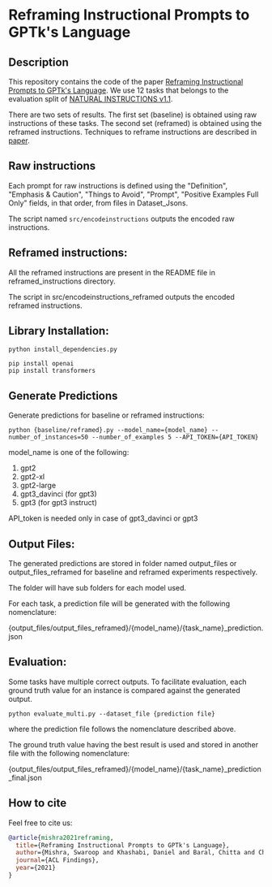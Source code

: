 # Reframing Instructional Prompts to GPTk's Language

## Description
This repository contains the code of the paper [Reframing Instructional Prompts to GPTk's Language](https://arxiv.org/pdf/2109.07830.pdf). We use 12 tasks that belongs to the evaluation split of [NATURAL INSTRUCTIONS v1.1](https://instructions.apps.allenai.org/). 

There are two sets of results. The first set (baseline) is obtained using raw instructions of these tasks. The second set (reframed) is obtained using the reframed instructions. Techniques to reframe instructions are described in [paper](https://arxiv.org/pdf/2109.07830.pdf). 

## Raw instructions

Each prompt for raw instructions is defined using the "Definition", "Emphasis & Caution", "Things to Avoid", "Prompt", "Positive Examples Full Only" fields, in that order, from files in Dataset_Jsons.

The script named ```src/encodeinstructions``` outputs the encoded raw instructions.

## Reframed instructions:

All the reframed instructions are present in the README file in reframed_instructions directory.

The script in src/encodeinstructions_reframed outputs the encoded reframed instructions. 

## Library Installation:
```
python install_dependencies.py

pip install openai
pip install transformers
```

## Generate Predictions
Generate predictions for baseline or reframed instructions:

```
python {baseline/reframed}.py --model_name={model_name} --number_of_instances=50 --number_of_examples 5 --API_TOKEN={API_TOKEN}
```

model_name is one of the following:

1) gpt2
2) gpt2-xl
3) gpt2-large
4) gpt3_davinci (for gpt3)
5) gpt3 (for gpt3 instruct)

API_token is needed only in case of gpt3_davinci or gpt3

## Output Files:

The generated predictions are stored in folder named output_files or output_files_reframed for baseline and reframed experiments respectively.

The folder will have sub folders for each model used. 

For each task, a prediction file will be generated with the following nomenclature:

{output_files/output_files_reframed}/{model_name}/{task_name}_prediction.json


## Evaluation:

Some tasks have multiple correct outputs. To facilitate evaluation, each ground truth value for an instance is compared against the generated output.
```
python evaluate_multi.py --dataset_file {prediction file}
```

where the prediction file follows the nomenclature described above.

The ground truth value having the best result is used and stored in another file with the following nomenclature:

{output_files/output_files_reframed}/{model_name}/{task_name}_prediction_final.json

## How to cite
Feel free to cite us: 
```bibtex
@article{mishra2021reframing,
  title={Reframing Instructional Prompts to GPTk's Language},
  author={Mishra, Swaroop and Khashabi, Daniel and Baral, Chitta and Choi, Yejin and Hajishirzi, Hannaneh},
  journal={ACL Findings},
  year={2021}
}
```


